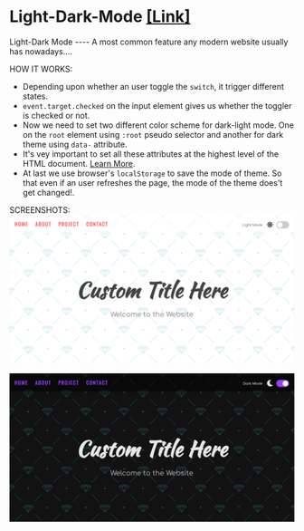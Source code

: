 # Light-Dark-Mode  [[Link]](https://prasenjitlightdarkmode.netlify.app/)
Light-Dark Mode ---- A most common feature any modern website usually has nowadays....

HOW IT WORKS:
 * Depending upon whether an user toggle the `switch`, it trigger different states.
 * `event.target.checked` on the input element gives us whether the toggler is checked or not.
 * Now we need to set two different color scheme for dark-light mode. One on the `root` element using `:root`
   pseudo selector and another for dark theme using `data-` attribute.
 * It's vey important to set all these attributes at the highest level of the HTML document. [Learn More](https://developer.mozilla.org/en-US/docs/Web/API/Document/documentElement).
 * At last we use browser's `localStorage` to save the mode of theme. So that even if an user refreshes the
   page, the mode of the theme does't get changed!.

SCREENSHOTS:
![](Screenshot-Light.png)


![](Screenshot-Dark.png)
